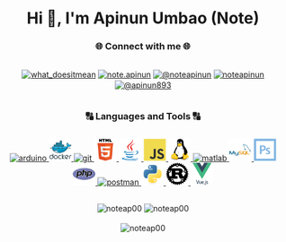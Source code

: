 
<div>
 <h1 align="center">Hi 🐼, I'm Apinun Umbao (Note)</h1>
 <h3 align="center">🌐 Connect with me 🌐</h3>
 <div style="display: flex; justify-content: center; align-items: center;">
<p align="center">
<a href="https://twitter.com/what_doesitmean" target="blank"><img align="center" src="https://raw.githubusercontent.com/rahuldkjain/github-profile-readme-generator/master/src/images/icons/Social/twitter.svg" alt="what_doesitmean" height="30" width="40" /></a>
<a href="https://fb.com/note.apinun" target="blank"><img align="center" src="https://raw.githubusercontent.com/rahuldkjain/github-profile-readme-generator/master/src/images/icons/Social/facebook.svg" alt="note.apinun" height="30" width="40" /></a>
<a href="https://instagram.com/noteapinun" target="blank"><img align="center" src="https://raw.githubusercontent.com/rahuldkjain/github-profile-readme-generator/master/src/images/icons/Social/instagram.svg" alt="@noteapinun" height="30" width="40" /></a>
<a href="https://discordapp.com/users/noteapinun" target="blank"><img align="center" src="https://raw.githubusercontent.com/rahuldkjain/github-profile-readme-generator/master/src/images/icons/Social/discord.svg" alt="noteapinun" height="30" width="40" /></a>
<a href="https://www.youtube.com/channel/UCyGhRaDBXkWgWZJNvZVa2yA" target="blank"><img align="center" src="https://raw.githubusercontent.com/rahuldkjain/github-profile-readme-generator/master/src/images/icons/Social/youtube.svg" alt="@apinun893" height="30" width="40" /></a>
</p>
</div>
<h3 align="center">🔠 Languages and Tools 🔠</h3>
<div style="display: flex; justify-content: center; align-items: center;">

<p align="center"> <a href="https://www.arduino.cc/" target="_blank" rel="noreferrer"> <img src="https://cdn.worldvectorlogo.com/logos/arduino-1.svg" alt="arduino" width="40" height="40"/> </a> <a href="https://www.docker.com/" target="_blank" rel="noreferrer"> <img src="https://raw.githubusercontent.com/devicons/devicon/master/icons/docker/docker-original-wordmark.svg" alt="docker" width="40" height="40"/> </a> <a href="https://git-scm.com/" target="_blank" rel="noreferrer"> <img src="https://www.vectorlogo.zone/logos/git-scm/git-scm-icon.svg" alt="git" width="40" height="40"/> </a> <a href="https://www.w3.org/html/" target="_blank" rel="noreferrer"> <img src="https://raw.githubusercontent.com/devicons/devicon/master/icons/html5/html5-original-wordmark.svg" alt="html5" width="40" height="40"/> </a> <a href="https://www.java.com" target="_blank" rel="noreferrer"> <img src="https://raw.githubusercontent.com/devicons/devicon/master/icons/java/java-original.svg" alt="java" width="40" height="40"/> </a> <a href="https://developer.mozilla.org/en-US/docs/Web/JavaScript" target="_blank" rel="noreferrer"> <img src="https://raw.githubusercontent.com/devicons/devicon/master/icons/javascript/javascript-original.svg" alt="javascript" width="40" height="40"/> </a> <a href="https://www.linux.org/" target="_blank" rel="noreferrer"> <img src="https://raw.githubusercontent.com/devicons/devicon/master/icons/linux/linux-original.svg" alt="linux" width="40" height="40"/> </a> <a href="https://www.mathworks.com/" target="_blank" rel="noreferrer"> <img src="https://upload.wikimedia.org/wikipedia/commons/2/21/Matlab_Logo.png" alt="matlab" width="40" height="40"/> </a> <a href="https://www.mysql.com/" target="_blank" rel="noreferrer"> <img src="https://raw.githubusercontent.com/devicons/devicon/master/icons/mysql/mysql-original-wordmark.svg" alt="mysql" width="40" height="40"/> </a> <a href="https://www.photoshop.com/en" target="_blank" rel="noreferrer"> <img src="https://raw.githubusercontent.com/devicons/devicon/master/icons/photoshop/photoshop-line.svg" alt="photoshop" width="40" height="40"/> </a> <a href="https://www.php.net" target="_blank" rel="noreferrer"> <img src="https://raw.githubusercontent.com/devicons/devicon/master/icons/php/php-original.svg" alt="php" width="40" height="40"/> </a> <a href="https://postman.com" target="_blank" rel="noreferrer"> <img src="https://www.vectorlogo.zone/logos/getpostman/getpostman-icon.svg" alt="postman" width="40" height="40"/> </a> <a href="https://www.python.org" target="_blank" rel="noreferrer"> <img src="https://raw.githubusercontent.com/devicons/devicon/master/icons/python/python-original.svg" alt="python" width="40" height="40"/> </a> <a href="https://www.rust-lang.org" target="_blank" rel="noreferrer"> <img src="https://raw.githubusercontent.com/devicons/devicon/master/icons/rust/rust-plain.svg" alt="rust" width="40" height="40"/> </a> <a href="https://vuejs.org/" target="_blank" rel="noreferrer"> <img src="https://raw.githubusercontent.com/devicons/devicon/master/icons/vuejs/vuejs-original-wordmark.svg" alt="vuejs" width="40" height="40"/> </a> </p></div>
<div style="display: flex; justify-content: center; align-items: center;"  class="nav-end">
<p align="center">
<!-- <img align="center"  src="https://github-readme-streak-stats.herokuapp.com/?user=noteap00&" alt="noteap00" height="100"/> -->
<img align="center" src="https://github-readme-stats.vercel.app/api?username=noteap00&show_icons=true&locale=en" alt="noteap00" height="100"/>
<img align="center" src="https://github-readme-stats.vercel.app/api/top-langs?username=noteap00&show_icons=true&locale=en&layout=compact" alt="noteap00" height="100"/>
 <br><br>
 <img align="center" src="https://github-readme-stats.vercel.app/api/wakatime?username=@NoteAP00" alt="noteap00" width="425"/>
 
</p>
</div>
</div>
